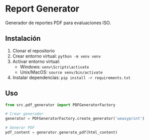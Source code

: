 # Report Generator

Generador de reportes PDF para evaluaciones ISO.

## Instalación

1. Clonar el repositorio
2. Crear entorno virtual: `python -m venv venv`
3. Activar entorno virtual:
   - Windows: `venv\Scripts\activate`
   - Unix/MacOS: `source venv/bin/activate`
4. Instalar dependencias: `pip install -r requirements.txt`

## Uso

```python
from src.pdf_generator import PDFGeneratorFactory

# Crear generador
generator = PDFGeneratorFactory.create_generator('weasyprint')

# Generar PDF
pdf_content = generator.generate_pdf(html_content)